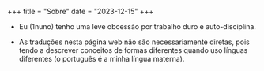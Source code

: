 +++
title = "Sobre"
date = "2023-12-15"
+++

- Eu (1nuno) tenho uma leve obcessão por trabalho duro e auto-disciplina.

- As traduções nesta página web não são necessariamente diretas, pois tendo a descrever conceitos de formas diferentes quando uso línguas diferentes (o português é a minha língua materna).

